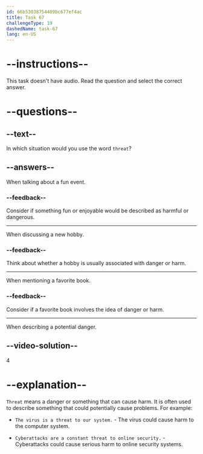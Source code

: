 ```yaml
---
id: 66b53038754409bc677ef4ac
title: Task 67
challengeType: 19
dashedName: task-67
lang: en-US
---
```


# --instructions--

This task doesn't have audio. Read the question and select the correct answer.

# --questions--

## --text--

In which situation would you use the word `threat`?

## --answers--

When talking about a fun event.

### --feedback--

Consider if something fun or enjoyable would be described as harmful or dangerous.

---

When discussing a new hobby.

### --feedback--

Think about whether a hobby is usually associated with danger or harm.

---

When mentioning a favorite book.

### --feedback--

Consider if a favorite book involves the idea of danger or harm.

---

When describing a potential danger.

## --video-solution--

4

# --explanation--

`Threat` means a danger or something that can cause harm. It is often used to describe something that could potentially cause problems. For example:

- `The virus is a threat to our system.` - The virus could cause harm to the computer system.

- `Cyberattacks are a constant threat to online security.` - Cyberattacks could cause serious harm to online security systems.
